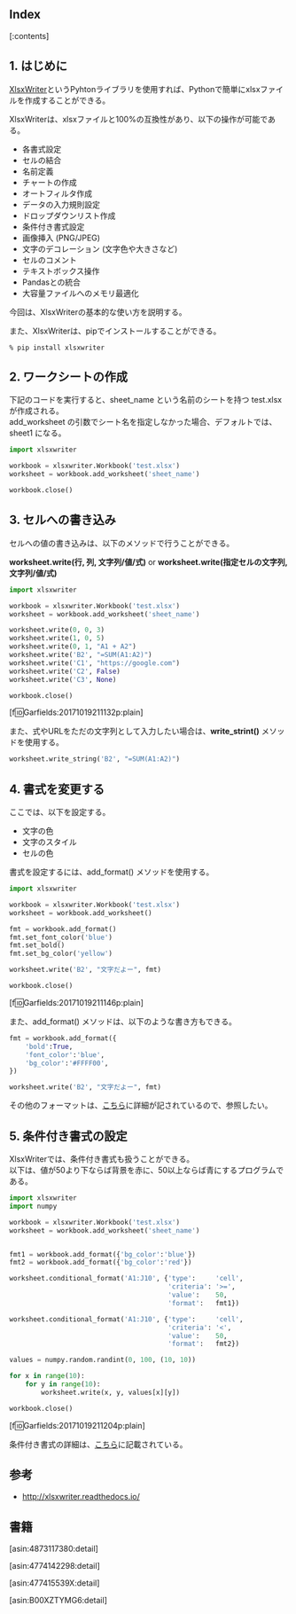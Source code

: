 ## Index

[:contents]

<script async src="//pagead2.googlesyndication.com/pagead/js/adsbygoogle.js"></script>
<ins class="adsbygoogle"
     style="display:block; text-align:center;"
     data-ad-layout="in-article"
     data-ad-format="fluid"
     data-ad-client="ca-pub-5634140305449664"
     data-ad-slot="3588425951"></ins>
<script>
     (adsbygoogle = window.adsbygoogle || []).push({});
</script>

## 1. はじめに
[XlsxWriter](https://pypi.python.org/pypi/XlsxWriter)というPyhtonライブラリを使用すれば、Pythonで簡単にxlsxファイルを作成することができる。  

XlsxWriterは、xlsxファイルと100%の互換性があり、以下の操作が可能である。

- 各書式設定
- セルの結合
- 名前定義
- チャートの作成
- オートフィルタ作成
- データの入力規則設定
- ドロップダウンリスト作成
- 条件付き書式設定
- 画像挿入 (PNG/JPEG)
- 文字のデコレーション (文字色や大きさなど)
- セルのコメント
- テキストボックス操作
- Pandasとの統合
- 大容量ファイルへのメモリ最適化

今回は、XlsxWriterの基本的な使い方を説明する。

また、XlsxWriterは、pipでインストールすることができる。

```
% pip install xlsxwriter
```

## 2. ワークシートの作成
下記のコードを実行すると、sheet_name という名前のシートを持つ test.xlsx が作成される。  
add_worksheet の引数でシート名を指定しなかった場合、デフォルトでは、sheet1 になる。

```python
import xlsxwriter

workbook = xlsxwriter.Workbook('test.xlsx')
worksheet = workbook.add_worksheet('sheet_name')

workbook.close()
```

## 3. セルへの書き込み
セルへの値の書き込みは、以下のメソッドで行うことができる。

**worksheet.write(行, 列, 文字列/値/式)**
or
**worksheet.write(指定セルの文字列, 文字列/値/式)**

```python
import xlsxwriter

workbook = xlsxwriter.Workbook('test.xlsx')
worksheet = workbook.add_worksheet('sheet_name')

worksheet.write(0, 0, 3)
worksheet.write(1, 0, 5)
worksheet.write(0, 1, "A1 + A2")
worksheet.write('B2', "=SUM(A1:A2)")
worksheet.write('C1', "https://google.com")
worksheet.write('C2', False)
worksheet.write('C3', None)

workbook.close()
```

[f:id:Garfields:20171019211132p:plain]

また、式やURLをただの文字列として入力したい場合は、**write_strint()** メソッドを使用する。
```python
worksheet.write_string('B2', "=SUM(A1:A2)")
```

## 4. 書式を変更する
ここでは、以下を設定する。
- 文字の色
- 文字のスタイル
- セルの色

書式を設定するには、add_format() メソッドを使用する。  

```python
import xlsxwriter

workbook = xlsxwriter.Workbook('test.xlsx')
worksheet = workbook.add_worksheet()

fmt = workbook.add_format()
fmt.set_font_color('blue')
fmt.set_bold()
fmt.set_bg_color('yellow')

worksheet.write('B2', "文字だよー", fmt)

workbook.close()
```

[f:id:Garfields:20171019211146p:plain]

また、add_format() メソッドは、以下のような書き方もできる。
```python
fmt = workbook.add_format({
    'bold':True,
    'font_color':'blue',
    'bg_color':'#FFFF00',
})

worksheet.write('B2', "文字だよー", fmt)
```

その他のフォーマットは、[こちら](http://xlsxwriter.readthedocs.io/format.html)に詳細が記されているので、参照したい。

## 5. 条件付き書式の設定
XlsxWriterでは、条件付き書式も扱うことができる。  
以下は、値が50より下ならば背景を赤に、50以上ならば青にするプログラムである。

```python
import xlsxwriter
import numpy

workbook = xlsxwriter.Workbook('test.xlsx')
worksheet = workbook.add_worksheet('sheet_name')


fmt1 = workbook.add_format({'bg_color':'blue'})
fmt2 = workbook.add_format({'bg_color':'red'})

worksheet.conditional_format('A1:J10', {'type':     'cell',
                                        'criteria': '>=',
                                        'value':    50,
                                        'format':   fmt1})

worksheet.conditional_format('A1:J10', {'type':     'cell',
                                        'criteria': '<',
                                        'value':    50,
                                        'format':   fmt2})

values = numpy.random.randint(0, 100, (10, 10))

for x in range(10):
    for y in range(10):
        worksheet.write(x, y, values[x][y])

workbook.close()
```

[f:id:Garfields:20171019211204p:plain]

条件付き書式の詳細は、[こちら](http://xlsxwriter.readthedocs.io/working_with_conditional_formats.html)に記載されている。

## 参考
- http://xlsxwriter.readthedocs.io/

## 書籍
[asin:4873117380:detail]

[asin:4774142298:detail]

[asin:477415539X:detail]

[asin:B00XZTYMG6:detail]
